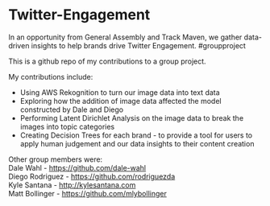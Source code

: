 # Twitter-Engagement
In an opportunity from General Assembly and Track Maven, we gather data-driven insights to help brands drive Twitter Engagement. #groupproject

This is a github repo of my contributions to a group project.

My contributions include:
- Using AWS Rekognition to turn our image data into text data
- Exploring how the addition of image data affected the model constructed by Dale and Diego
- Performing Latent Dirichlet Analysis on the image data to break the images into topic categories
- Creating Decision Trees for each brand - to provide a tool for users to apply human judgement and our data insights to their content creation

Other group members were:<br>
Dale Wahl - https://github.com/dale-wahl<br>
Diego Rodriguez - https://github.com/rodriguezda<br>
Kyle Santana - http://kylesantana.com<br>
Matt Bollinger - https://github.com/mlybollinger
